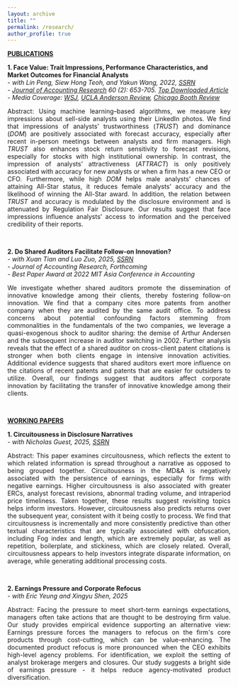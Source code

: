 ```yaml
---
layout: archive
title: ""
permalink: /research/
author_profile: true
---
```


<b><u>PUBLICATIONS</u></b><br/>

**1. Face Value: Trait Impressions, Performance Characteristics, and Market Outcomes for Financial Analysts**\
*- with Lin Peng, Siew Hong Teoh, and Yakun Wang, 2022, [SSRN](https://papers.ssrn.com/sol3/papers.cfm?abstract_id=3741735)*\
*- [Journal of Accounting Research](https://onlinelibrary.wiley.com/doi/full/10.1111/1475-679X.12428) 60 (2): 653-705. [Top Downloaded Article](https://jiawen-yan.github.io/files/CV/Top%20Downloaded.pdf)*\
*- Media Coverage: [WSJ](https://www.wsj.com/articles/male-stock-analysts-dominant-faces-more-information-better-forecasts-6783f77c?st=fphsigff075e46x&reflink=desktopwebshare_permalink), [UCLA Anderson Review](https://anderson-review.ucla.edu/how-a-stock-analysts-face-affects-their-earning-estimates/), [Chicago Booth Review](https://www.chicagobooth.edu/review/images-audio-are-now-data-too)*

<p style='text-align: justify;'>Abstract: Using machine learning–based algorithms, we measure key impressions about sell-side analysts using their LinkedIn photos. We find that impressions of analysts’ trustworthiness (<i>TRUST</i>) and dominance (<i>DOM</i>) are positively associated with forecast accuracy, especially after recent in-person meetings between analysts and firm managers. High <i>TRUST</i> also enhances stock return sensitivity to forecast revisions, especially for stocks with high institutional ownership. In contrast, the impression of analysts’ attractiveness (<i>ATTRACT</i>) is only positively associated with accuracy for new analysts or when a firm has a new CEO or CFO. Furthermore, while high <i>DOM</i> helps male analysts’ chances of attaining All-Star status, it reduces female analysts’ accuracy and the likelihood of winning the All-Star award. In addition, the relation between <i>TRUST</i> and accuracy is modulated by the disclosure environment and is attenuated by Regulation Fair Disclosure. Our results suggest that face impressions influence analysts’ access to information and the perceived credibility of their reports.</p><br/>



**2. Do Shared Auditors Facilitate Follow-on Innovation?**\
*- with Xuan Tian and Luo Zuo, 2025, [SSRN](https://papers.ssrn.com/sol3/papers.cfm?abstract_id=4099144)*\
*- Journal of Accounting Research, Forthcoming*\
*- Best Paper Award at 2022 MIT Asia Conference in Accounting*

<p style='text-align: justify;'>We investigate whether shared auditors promote the dissemination of innovative knowledge among their clients, thereby fostering follow-on innovation. We find that a company cites more patents from another company when they are audited by the same audit office. To address concerns about potential confounding factors stemming from commonalities in the fundamentals of the two companies, we leverage a quasi-exogenous shock to auditor sharing: the demise of Arthur Andersen and the subsequent increase in auditor switching in 2002. Further analysis reveals that the effect of a shared auditor on cross-client patent citations is stronger when both clients engage in intensive innovation activities. Additional evidence suggests that shared auditors exert more influence on the citations of recent patents and patents that are easier for outsiders to utilize. Overall, our findings suggest that auditors affect corporate innovation by facilitating the transfer of innovative knowledge among their clients.
</p><br/>



<b><u>WORKING PAPERS</u></b><br/>

**1. Circuitousness in Disclosure Narratives**\
*- with Nicholas Guest, 2025, [SSRN](https://papers.ssrn.com/sol3/papers.cfm?abstract_id=4098951)*

<p style='text-align: justify;'>Abstract: This paper examines circuitousness, which reflects the extent to which related information is spread throughout a narrative as opposed to being grouped together. Circuitousness in the MD&A is negatively associated with the persistence of earnings, especially for firms with negative earnings. Higher circuitousness is also associated with greater ERCs, analyst forecast revisions, abnormal trading volume, and intraperiod price timeliness. Taken together, these results suggest revisiting topics helps inform investors. However, circuitousness also predicts returns over the subsequent year, consistent with it being costly to process. We find that circuitousness is incrementally and more consistently predictive than other textual characteristics that are typically associated with obfuscation, including Fog index and length, which are extremely popular, as well as repetition, boilerplate, and stickiness, which are closely related. Overall, circuitousness appears to help investors integrate disparate information, on average, while generating additional processing costs. </p><br/>


**2. Earnings Pressure and Corporate Refocus**\
*- with Eric Yeung and Xingyu Shen, 2025*

<p style='text-align: justify;'>Abstract: Facing the pressure to meet short-term earnings expectations, managers often take actions that are thought to be destroying firm value. Our study provides empirical evidence supporting an alternative view: Earnings pressure forces the managers to refocus on the firm's core products through cost-cutting, which can be value-enhancing. The documented product refocus is more pronounced when the CEO exhibits high-level agency problems. For identification, we exploit the setting of analyst brokerage mergers and closures. Our study suggests a bright side of earnings pressure - it helps reduce agency-motivated product diversification.</p>



